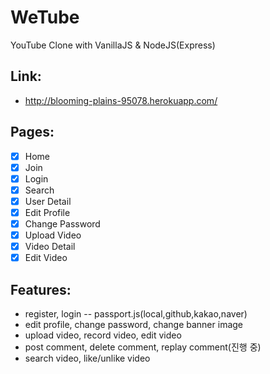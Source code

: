 # WeTube

YouTube Clone with VanillaJS & NodeJS(Express)

## Link:

- http://blooming-plains-95078.herokuapp.com/

## Pages:

- [x] Home
- [x] Join
- [x] Login
- [x] Search
- [x] User Detail
- [x] Edit Profile
- [x] Change Password
- [x] Upload Video
- [x] Video Detail
- [x] Edit Video

## Features:

- register, login -- passport.js(local,github,kakao,naver)
- edit profile, change password, change banner image
- upload video, record video, edit video
- post comment, delete comment, replay comment(진행 중)
- search video, like/unlike video
